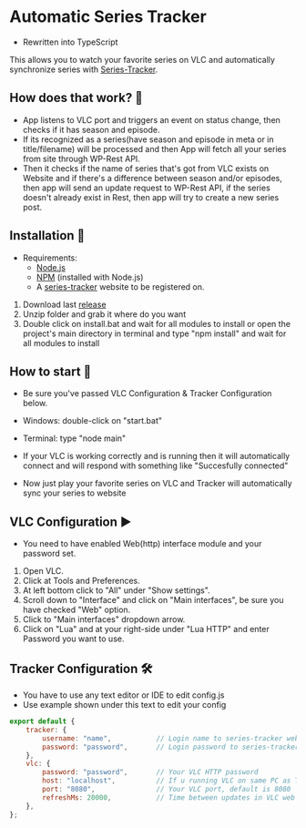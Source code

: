 # Automatic Series Tracker
- Rewritten into TypeScript

This allows you to watch your favorite series on VLC and automatically synchronize series with [Series-Tracker](https://github.com/JakubSladek/series-tracker).

## How does that work? 🤔

- App listens to VLC port and triggers an event on status change, then checks if it has season and episode.
- If its recognized as a series(have season and episode in meta or in title/filename) will be processed and then App will fetch all your series from site through WP-Rest API.
- Then it checks if the name of series that's got from VLC exists on Website and if there's a difference between season and/or episodes, then app will send an update request to WP-Rest API, if the series doesn't already exist in Rest, then app will try to create a new series post.


## Installation 🚀

- Requirements:
  - [Node.js](https://nodejs.org/)
  - [NPM](https://www.npmjs.com/get-npm) (installed with Node.js)
  - A [series-tracker](https://github.com/JakubSladek/series-tracker-client) website to be registered on.

1. Download last [release](https://github.com/JakubSladek/series-tracker-client/releases)
2. Unzip folder and grab it where do you want
3. Double click on install.bat and wait for all modules to install or open the project's main directory in terminal and type "npm install" and wait for all modules to install

## How to start 🤖

- Be sure you've passed VLC Configuration & Tracker Configuration below.

- Windows: double-click on "start.bat"
- Terminal: type "node main"

- If your VLC is working correctly and is running then it will automatically connect and will respond with something like "Succesfully connected"
- Now just play your favorite series on VLC and Tracker will automatically sync your series to website

## VLC Configuration ▶️

- You need to have enabled Web(http) interface module and your password set.

1. Open VLC.
2. Click at Tools and Preferences.
3. At left bottom click to "All" under "Show settings".
4. Scroll down to "Interface" and click on "Main interfaces", be sure you have checked "Web" option.
5. Click to "Main interfaces" dropdown arrow.
6. Click on "Lua" and at your right-side under "Lua HTTP" and enter Password you want to use.


## Tracker Configuration 🛠️

- You have to use any text editor or IDE to edit config.js
- Use example shown under this text to edit your config

```javascript
export default {
    tracker: {
        username: "name",			// Login name to series-tracker website
        password: "password",		// Login password to series-tracker website
    },
    vlc: {
        password: "password",		// Your VLC HTTP password	
        host: "localhost",			// If u running VLC on same PC as Tracker then keep that on 'localhost'
        port: "8080",				// Your VLC port, default is 8080
        refreshMs: 20000,			// Time between updates in VLC web client in miliseconds
    },
};

```
